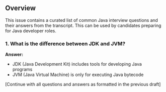 ## Overview
This issue contains a curated list of common Java interview questions and their answers from the transcript. This can be used by candidates preparing for Java developer roles.

### 1. What is the difference between JDK and JVM?
**Answer:**
- JDK (Java Development Kit) includes tools for developing Java programs
- JVM (Java Virtual Machine) is only for executing Java bytecode

[Continue with all questions and answers as formatted in the previous draft]